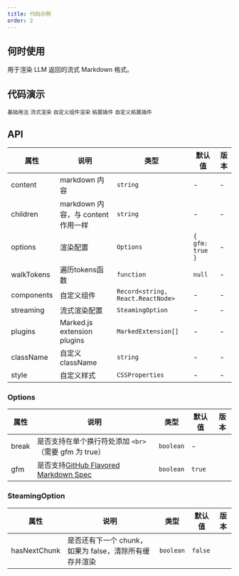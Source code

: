 ```yaml
---
title: 代码示例
order: 2
---
```


## 何时使用

用于渲染 LLM 返回的流式 Markdown 格式。

## 代码演示

<!-- prettier-ignore -->
<code src="./demo/codeDemo/basic.tsx">基础用法</code>
<code src="./demo/codeDemo/streaming.tsx">流式渲染</code>
<code src="./demo/codeDemo/components.tsx">自定义组件渲染</code>
<code src="./demo/codeDemo/supersets.tsx">拓展插件</code>
<code src="./demo/codeDemo/plugin.tsx">自定义拓展插件</code>

## API

<!-- prettier-ignore -->
| 属性 | 说明 | 类型 | 默认值 | 版本 |
| --- | --- | --- | --- | --- |
| content | markdown 内容 | `string` | - | - |
| children | markdown 内容，与 content 作用一样 | `string` | - | - |
| options | 渲染配置 | `Options` | `{ gfm: true }` | - |
| walkTokens | 遍历tokens函数 | `function` | `null` | - |
| components | 自定义组件 | `Record<string, React.ReactNode>` | - | - |
| streaming | 流式渲染配置 | `SteamingOption` | - | - |
| plugins | Marked.js extension plugins | `MarkedExtension[]` | - | - |
| className | 自定义 className | `string` | - | - |
| style | 自定义样式 | `CSSProperties` | - | - |

### Options

| 属性 | 说明 | 类型 | 默认值 | 版本 |
| --- | --- | --- | --- | --- |
| break | 是否支持在单个换行符处添加 `<br>`（需要 gfm 为 true） | `boolean` | - |  |
| gfm | 是否支持[GitHub Flavored Markdown Spec](https://github.github.com/gfm/) | `boolean` | `true` |  |

### SteamingOption

| 属性 | 说明 | 类型 | 默认值 | 版本 |
| --- | --- | --- | --- | --- |
| hasNextChunk | 是否还有下一个 chunk，如果为 false，清除所有缓存并渲染 | `boolean` | `false` |  |
